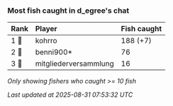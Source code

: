 ### Most fish caught in d_egree's chat

| Rank  | Player                | Fish caught |
|:------|:----------------------|:------------|
| 1 🥇  | kohrro                | 188 (+7)    |
| 2 🥈  | benni900*             | 76          |
| 3 🥉  | mitgliederversammlung | 16          |

_Only showing fishers who caught >= 10 fish_

_Last updated at 2025-08-31 07:53:32 UTC_